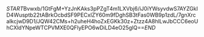 $START$Bvwxb/1GtFgM+YzJnKAks3pPZgT4m1LXVbj6/iJ0iYWsyvdwS7AYZGkID4Wusptb22tABrkOcbdSF9PECxlZY60m9fDghSB3tFas0WB9p1zdL/7gnXrcaIkcjwD9D1/JQW42CMs+h2uheH4hoZxEGKk30z+Ztzz4A8hlLwJbCCC6eoUhCXldYNpeWTCPVMXE0QFlyEPO6wDiLD4eO25glQ==$END$